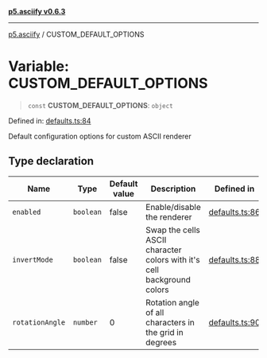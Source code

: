 [**p5.asciify v0.6.3**](../README.md)

***

[p5.asciify](../globals.md) / CUSTOM\_DEFAULT\_OPTIONS

# Variable: CUSTOM\_DEFAULT\_OPTIONS

> `const` **CUSTOM\_DEFAULT\_OPTIONS**: `object`

Defined in: [defaults.ts:84](https://github.com/humanbydefinition/p5-asciify/blob/1a27890fc6c8c052abc0ef6e129ce2e94a0e661c/src/lib/defaults.ts#L84)

Default configuration options for custom ASCII renderer

## Type declaration

| Name | Type | Default value | Description | Defined in |
| ------ | ------ | ------ | ------ | ------ |
| <a id="enabled"></a> `enabled` | `boolean` | false | Enable/disable the renderer | [defaults.ts:86](https://github.com/humanbydefinition/p5-asciify/blob/1a27890fc6c8c052abc0ef6e129ce2e94a0e661c/src/lib/defaults.ts#L86) |
| <a id="invertmode"></a> `invertMode` | `boolean` | false | Swap the cells ASCII character colors with it's cell background colors | [defaults.ts:88](https://github.com/humanbydefinition/p5-asciify/blob/1a27890fc6c8c052abc0ef6e129ce2e94a0e661c/src/lib/defaults.ts#L88) |
| <a id="rotationangle"></a> `rotationAngle` | `number` | 0 | Rotation angle of all characters in the grid in degrees | [defaults.ts:90](https://github.com/humanbydefinition/p5-asciify/blob/1a27890fc6c8c052abc0ef6e129ce2e94a0e661c/src/lib/defaults.ts#L90) |
